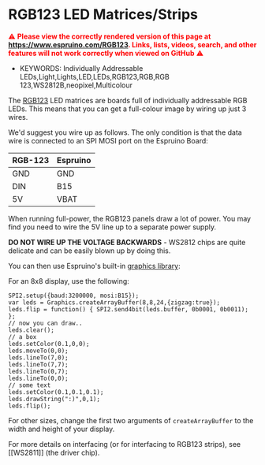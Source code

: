 <!--- Copyright (c) 2013 Gordon Williams, Pur3 Ltd. See the file LICENSE for copying permission. -->
RGB123 LED Matrices/Strips
===============================

<span style="color:red">:warning: **Please view the correctly rendered version of this page at https://www.espruino.com/RGB123. Links, lists, videos, search, and other features will not work correctly when viewed on GitHub** :warning:</span>

* KEYWORDS: Individually Addressable LEDs,Light,Lights,LED,LEDs,RGB123,RGB,RGB 123,WS2812B,neopixel,Multicolour

The [RGB123](http://rgb-123.com/) LED matrices are boards full of individually addressable RGB LEDs. This means that you can get a full-colour image by wiring up just 3 wires.

We'd suggest you wire up as follows. The only condition is that the data wire is connected to an SPI MOSI port on the Espruino Board:

| RGB-123 | Espruino  |
| ------- | ---------- |
| GND	  | GND        |
| DIN     | B15        | 
| 5V      | VBAT       |

When running full-power, the RGB123 panels draw a lot of power. You may find you need to wire the 5V line up to a separate power supply.

**DO NOT WIRE UP THE VOLTAGE BACKWARDS** - WS2812 chips are quite delicate and can be easily blown up by doing this.

You can then use Espruino's built-in [graphics library](/Reference#Graphics):

For an 8x8 display, use the following:

```
SPI2.setup({baud:3200000, mosi:B15});
var leds = Graphics.createArrayBuffer(8,8,24,{zigzag:true}); 
leds.flip = function() { SPI2.send4bit(leds.buffer, 0b0001, 0b0011); };
// now you can draw..
leds.clear();
// a box
leds.setColor(0.1,0,0);
leds.moveTo(0,0);
leds.lineTo(7,0);
leds.lineTo(7,7);
leds.lineTo(0,7);
leds.lineTo(0,0);
// some text
leds.setColor(0.1,0.1,0.1);
leds.drawString(":)",0,1);
leds.flip();
```

For other sizes, change the first two arguments of ```createArrayBuffer``` to the width and height of your display.

For more details on interfacing (or for interfacing to RGB123 strips), see [[WS2811]] (the driver chip).

